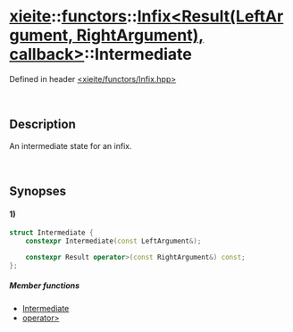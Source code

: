 # [xieite](../../../xieite.md)\:\:[functors](../../../functors.md)\:\:[Infix\<Result\(LeftArgument, RightArgument\), callback\>](../../Infix.md)\:\:Intermediate
Defined in header [<xieite/functors/Infix.hpp>](../../../../include/xieite/functors/Infix.hpp)

&nbsp;

## Description
An intermediate state for an infix.

&nbsp;

## Synopses
#### 1)
```cpp
struct Intermediate {
    constexpr Intermediate(const LeftArgument&);

    constexpr Result operator>(const RightArgument&) const;
};
```
##### Member functions
- [Intermediate](./structures/Intermediate/operators/constructor.md)
- [operator>](./structures/Intermediate/operators/more.md)
